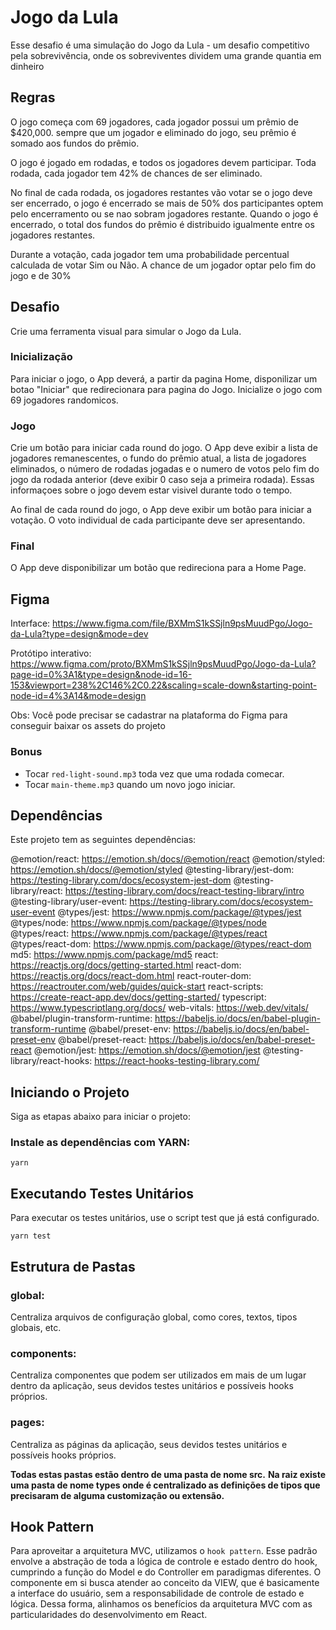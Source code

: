 # Jogo da Lula

Esse desafio é uma simulação do Jogo da Lula - um desafio competitivo pela sobrevivência, onde os sobreviventes dividem uma grande quantia em dinheiro

## Regras

O jogo começa com 69 jogadores, cada jogador possui um prêmio de $420,000. sempre que um jogador e eliminado do jogo, seu prêmio é somado aos fundos do prêmio.

O jogo é jogado em rodadas, e todos os jogadores devem participar. Toda rodada, cada jogador tem 42% de chances de ser eliminado.

No final de cada rodada, os jogadores restantes vão votar se o jogo deve ser encerrado, o jogo é encerrado se mais de 50% dos participantes optem pelo encerramento ou se nao sobram jogadores restante. Quando o jogo é encerrado, o total dos fundos do prêmio é distribuido igualmente entre os jogadores restantes.

Durante a votação, cada jogador tem uma probabilidade percentual calculada de votar Sim ou Não. A chance de um jogador optar pelo fim do jogo e de 30%

## Desafio

Crie uma ferramenta visual para simular o Jogo da Lula.

### Inicialização

Para iniciar o jogo, o App deverá, a partir da pagina Home, disponilizar um botao "Iniciar" que redirecionara para pagina do Jogo. Inicialize o jogo com 69 jogadores randomicos.

### Jogo

Crie um botão para iniciar cada round do jogo. O App deve exibir a lista de jogadores remanescentes, o fundo do prêmio atual, a lista de jogadores eliminados, o número de rodadas jogadas e o numero de votos pelo fim do jogo da rodada anterior (deve exibir 0 caso seja a primeira rodada). Essas informaçoes sobre o jogo devem estar visivel durante todo o tempo.

Ao final de cada round do jogo, o App deve exibir um botão para iniciar a votação. O voto individual de cada participante deve ser apresentando.

### Final

O App deve disponibilizar um botão que redireciona para a Home Page.

## Figma

Interface: https://www.figma.com/file/BXMmS1kSSjln9psMuudPgo/Jogo-da-Lula?type=design&mode=dev

Protótipo interativo: https://www.figma.com/proto/BXMmS1kSSjln9psMuudPgo/Jogo-da-Lula?page-id=0%3A1&type=design&node-id=16-153&viewport=238%2C146%2C0.22&scaling=scale-down&starting-point-node-id=4%3A14&mode=design

Obs: Você pode precisar se cadastrar na plataforma do Figma para conseguir baixar os assets do projeto

### Bonus

- Tocar `red-light-sound.mp3` toda vez que uma rodada comecar.
- Tocar `main-theme.mp3` quando um novo jogo iniciar.

## Dependências

Este projeto tem as seguintes dependências:

@emotion/react: https://emotion.sh/docs/@emotion/react
@emotion/styled: https://emotion.sh/docs/@emotion/styled
@testing-library/jest-dom: https://testing-library.com/docs/ecosystem-jest-dom
@testing-library/react: https://testing-library.com/docs/react-testing-library/intro
@testing-library/user-event: https://testing-library.com/docs/ecosystem-user-event
@types/jest: https://www.npmjs.com/package/@types/jest
@types/node: https://www.npmjs.com/package/@types/node
@types/react: https://www.npmjs.com/package/@types/react
@types/react-dom: https://www.npmjs.com/package/@types/react-dom
md5: https://www.npmjs.com/package/md5
react: https://reactjs.org/docs/getting-started.html
react-dom: https://reactjs.org/docs/react-dom.html
react-router-dom: https://reactrouter.com/web/guides/quick-start
react-scripts: https://create-react-app.dev/docs/getting-started/
typescript: https://www.typescriptlang.org/docs/
web-vitals: https://web.dev/vitals/
@babel/plugin-transform-runtime: https://babeljs.io/docs/en/babel-plugin-transform-runtime
@babel/preset-env: https://babeljs.io/docs/en/babel-preset-env
@babel/preset-react: https://babeljs.io/docs/en/babel-preset-react
@emotion/jest: https://emotion.sh/docs/@emotion/jest
@testing-library/react-hooks: https://react-hooks-testing-library.com/

## Iniciando o Projeto

Siga as etapas abaixo para iniciar o projeto:

### Instale as dependências com YARN:

```
yarn
```

## Executando Testes Unitários

Para executar os testes unitários, use o script test que já está configurado.

```
yarn test
```

## Estrutura de Pastas

### global:

Centraliza arquivos de configuração global, como cores, textos, tipos globais, etc.

### components:

Centraliza componentes que podem ser utilizados em mais de um lugar dentro da aplicação, seus devidos testes unitários e possíveis hooks próprios.

### pages:

Centraliza as páginas da aplicação, seus devidos testes unitários e possíveis hooks próprios.

**Todas estas pastas estão dentro de uma pasta de nome src.**
**Na raiz existe uma pasta de nome types onde é centralizado as definições de tipos que precisaram de alguma customização ou extensão.**

## Hook Pattern

Para aproveitar a arquitetura MVC, utilizamos o `hook pattern`. Esse padrão envolve a abstração de toda a lógica de controle e estado dentro do hook, cumprindo a função do Model e do Controller em paradigmas diferentes.
O componente em si busca atender ao conceito da VIEW, que é basicamente a interface do usuário, sem a responsabilidade de controle de estado e lógica. Dessa forma, alinhamos os benefícios da arquitetura MVC com as particularidades do desenvolvimento em React.
